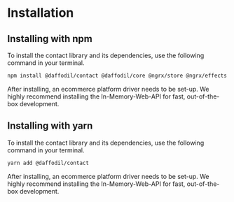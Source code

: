 # Installation

## Installing with npm

To install the contact library and its dependencies, use the following command in your terminal.

```bash
npm install @daffodil/contact @daffodil/core @ngrx/store @ngrx/effects --save
```

After installing, an ecommerce platform driver needs to be set-up. We highly recommend installing the In-Memory-Web-API for fast, out-of-the-box development.

## Installing with yarn

To install the contact library and its dependencies, use the following command in your terminal.

```bash
yarn add @daffodil/contact
```

After installing, an ecommerce platform driver needs to be set-up. We highly recommend installing the In-Memory-Web-API for fast, out-of-the-box development.